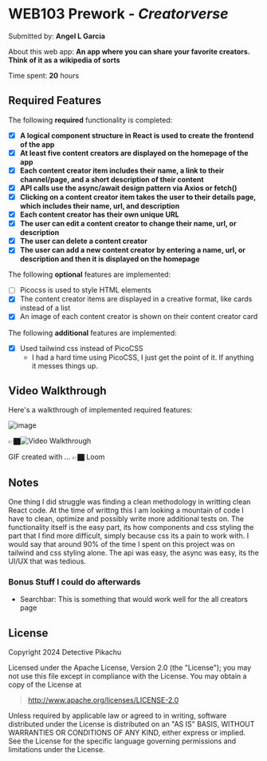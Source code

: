 # WEB103 Prework - *Creatorverse*

Submitted by: **Angel L Garcia**

About this web app: **An app where you can share your favorite creators. Think of it as a wikipedia of sorts**

Time spent: **20** hours

## Required Features

The following **required** functionality is completed:

<!-- 👉🏿👉🏿👉🏿 Make sure to check off completed functionality below -->
- [x] **A logical component structure in React is used to create the frontend of the app**
- [x] **At least five content creators are displayed on the homepage of the app**
- [x] **Each content creator item includes their name, a link to their channel/page, and a short description of their content**
- [x] **API calls use the async/await design pattern via Axios or fetch()**
- [x] **Clicking on a content creator item takes the user to their details page, which includes their name, url, and description**
- [x] **Each content creator has their own unique URL**
- [x] **The user can edit a content creator to change their name, url, or description**
- [x] **The user can delete a content creator**
- [x] **The user can add a new content creator by entering a name, url, or description and then it is displayed on the homepage**

The following **optional** features are implemented:

- [ ] Picocss is used to style HTML elements
- [x] The content creator items are displayed in a creative format, like cards instead of a list
- [x] An image of each content creator is shown on their content creator card

The following **additional** features are implemented:

* [x] Used tailwind css instead of PicoCSS
  - I had a hard time using PicoCSS, I just get the point of it. If anything it messes things up.

## Video Walkthrough

Here's a walkthrough of implemented required features:

![image](https://github.com/user-attachments/assets/cce44cc6-7f14-46b9-8ca1-df44ff3f68d1)


👉🏿<img src='[[http://i.imgur.com/link/to/your/gif/file.gif](https://www.loom.com/share/55ef85e0cc284d609c1861957994d1d7?sid=21ed2f3d-7a04-4d94-beab-1bd44bfdd13c)]([https://www.loom.com/share/17ae1683f2434a0583f23abf7c77c48f?sid=27f1dc86-9811-4e9a-95b0-94db13a75cac](https://www.loom.com/share/55ef85e0cc284d609c1861957994d1d7?sid=21ed2f3d-7a04-4d94-beab-1bd44bfdd13c))' title='Video Walkthrough' width='' alt='Video Walkthrough' />

<!-- Replace this with whatever GIF tool you used! -->
GIF created with ...  👉🏿 Loom

## Notes

One thing I did struggle was finding a clean methodology in writting clean React code. At the time of writtng this I am looking a mountain of code I have to clean, optimize and possibly write more additional tests on. The functionality itself is the easy part, its how components and css styling the part that I find more difficult, simply because css its a pain to work with. I would say that around 90% of the time I spent on this project was on tailwind and css styling alone. The api was easy, the async was easy, its the UI/UX that was tedious.

### Bonus Stuff I could do afterwards
- Searchbar: This is something that would work well for the all creators page

## License

Copyright 2024 Detective Pikachu

Licensed under the Apache License, Version 2.0 (the "License"); you may not use this file except in compliance with the License. You may obtain a copy of the License at

> http://www.apache.org/licenses/LICENSE-2.0

Unless required by applicable law or agreed to in writing, software distributed under the License is distributed on an "AS IS" BASIS, WITHOUT WARRANTIES OR CONDITIONS OF ANY KIND, either express or implied. See the License for the specific language governing permissions and limitations under the License.

